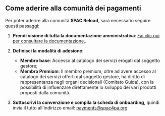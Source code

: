 ## Come aderire alla comunità dei pagamenti

Per poter aderire alla comunità **SPAC Reload**, sarà necessario seguire questi passaggi:

1. **Prendi visione di tutta la documentazione amministrativa**: [Fai clic qui per consultare la documentazione.](https://bur.regione.veneto.it/BurvServices/pubblica/DettaglioDgr.aspx?id=522414).

2. **Definisci la modalità di adesione**:
   - **Membro base**: Accesso al catalogo dei servizi erogati dal soggetto gestore;
   - **Membro Premium**: Il membro premium, oltre ad avere accesso al catalogo dei servizi offerti dal soggetto gestore, ha diritto di rappresentanza negli organi decisionali (Comitato Guida), con la possibilità di influenzare direttamente lo sviluppo dei vari prodotti proposti dalla comunità.

3. **Sottoscrivi la convenzione e compila la scheda di onboarding**, quindi invia il tutto all'indirizzo email: [payments@spac4pa.org](payments@spac4pa.org)
